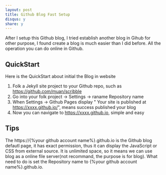 ```yaml
---
layout: post
title: Github Blog Fast Setup
disqus: y
share: y
---
```


After I setup this Github blog, I tried establish another blog in Gihub for other purpose, I found create a blog is much easier than I did before. All the operation you can do online in Github.

QuickStart
----------
Here is the QuickStart about initial the Blog in website

1. Folk a Jekyll site project to your Github repo, such as https://github.com/muan/scribble
2. Go into your folk project -> Settings -> raname Repository name
3. When Settings -> Github Pages display " Your site is published at https://xxxx.github.io/", means success published your blog
4. Now you can navigate to https://xxxx.github.io, simple and easy

Tips
----
The https://{%your github account name%}.github.io is the Github blog defautl page, it has exact permission, thus it can display the JavaScript or CSS from external source. It is unlimited space, so it means we can use blog as a online file server(not recommand, the purpose is for blog). What need to do is set the Repository name to {%your github account name%}.github.io.
